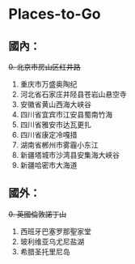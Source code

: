 # Places-to-Go
## 國內：

~~0. 北京市房山区红井路~~
1. 重庆市万盛奥陶纪
2. 河北省石家庄井陉县苍岩山悬空寺
3. 安徽省黄山西海大峡谷
4. 四川省宜宾市江安县蜀南竹海
5. 四川省雅安市达瓦更扎
6. 四川省康定冷嘎措
7. 湖南省郴州市雾霾小东江
8. 新疆塔城市沙湾县安集海大峽谷
9. 新疆哈密市大海道


## 國外：

~~0. 英國倫敦諾丁山~~
1. 西班牙巴塞罗那聖家堂
2. 玻利维亚乌尤尼盐湖
3. 希腊圣托里尼岛
